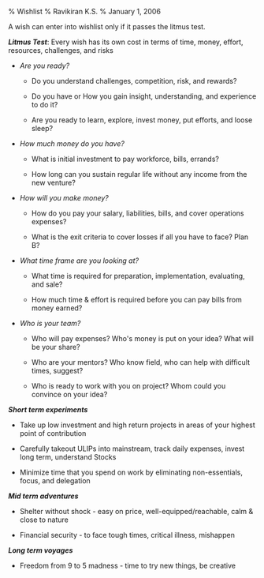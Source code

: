 % Wishlist
% Ravikiran K.S.
% January 1, 2006


A wish can enter into wishlist only if it passes the litmus test.

***Litmus Test***: Every wish has its own cost in terms of time, money,
effort, resources, challenges, and risks

  - *Are you ready?*
    
      - Do you understand challenges, competition, risk, and rewards?
    
      - Do you have or How you gain insight, understanding, and
        experience to do it?
    
      - Are you ready to learn, explore, invest money, put efforts, and
        loose sleep?

  - *How much money do you have?*
    
      - What is initial investment to pay workforce, bills, errands?
    
      - How long can you sustain regular life without any income from
        the new venture?

  - *How will you make money?*
    
      - How do you pay your salary, liabilities, bills, and cover
        operations expenses?
    
      - What is the exit criteria to cover losses if all you have to
        face? Plan B?

  - *What time frame are you looking at?*
    
      - What time is required for preparation, implementation,
        evaluating, and sale?
    
      - How much time & effort is required before you can pay bills from
        money earned?

  - *Who is your team?*
    
      - Who will pay expenses? Who's money is put on your idea? What
        will be your share?
    
      - Who are your mentors? Who know field, who can help with
        difficult times, suggest?
    
      - Who is ready to work with you on project? Whom could you
        convince on your idea?

***Short term experiments***

  - Take up low investment and high return projects in areas of your
    highest point of contribution

  - Carefully takeout ULIPs into mainstream, track daily expenses,
    invest long term, understand Stocks

  - Minimize time that you spend on work by eliminating non-essentials,
    focus, and delegation

***Mid term adventures***

  - Shelter without shock - easy on price, well-equipped/reachable, calm
    & close to nature

  - Financial security - to face tough times, critical illness,
    mishappen

***Long term voyages***

  - Freedom from 9 to 5 madness - time to try new things, be creative

